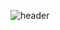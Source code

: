 ![header](https://capsule-render.vercel.app/api?type=rect&color=gradient&height=300&section=header&text=MIN2EO&fontSize=90)
